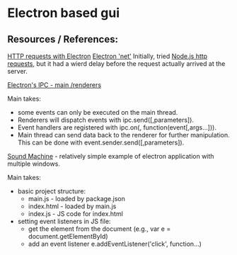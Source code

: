 
#  Electron based gui


Resources / References:
---

[HTTP requests with Electron](https://electronjs.org/docs/api/client-request)
[Electron 'net'](https://electronjs.org/docs/api/net)
Initially, tried [Node.js http requests](https://nodejs.org/api/http.html), but it had a wierd delay before the request actually arrived at the server.

[Electron's IPC - main /renderers](https://medium.com/@hamzasurti/in-progress-6959b733a55a)

Main takes:
- some events can only be executed on the main thread.
- Renderers will dispatch events with ipc.send(<tag>[,parameters]).
- Event handlers are registered with ipc.on(<tag>, function(event[,args...])).
- Main thread can send data back to the renderer for further manipulation. This can be done with event.sender.send(<tag>[,parameters]).

[Sound Machine](https://github.com/bojzi/sound-machine-electron-guide) - relatively simple example of electron application with multiple windows.

Main takes:
- basic project structure:
    - main.js - loaded by package.json
    - index.html - loaded by main.js
    - index.js - JS code for index.html
- setting event listeners in JS file:
    - get the element from the document (e.g., var e = document.getElementById)
    - add an event listener e.addEventListener('click', function...)
